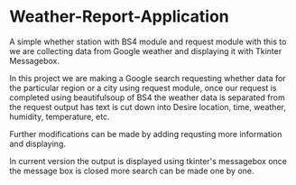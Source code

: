 # Weather-Report-Application
A simple whether station with BS4 module and request module with this to we are collecting data from Google weather and displaying it with Tkinter Messagebox.

In this project we are making a Google search requesting whether data for the particular region or a city using request module, once our request is completed using beautifulsoup of BS4 the weather data is separated from the request output has text is cut down into Desire location, time, weather, humidity, temperature, etc.

Further modifications can be made by adding requsting more information and displaying.

In current version the output is displayed using tkinter's messagebox once the message box is closed more search can be made one by one.
